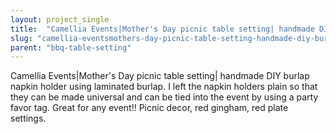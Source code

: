 ```yaml
---
layout: project_single
title:  "Camellia Events|Mother's Day picnic table setting| handmade DIY burlap napkin holder using laminated burlap. I left the napkin holders plain so that they can be made universal and can be tied into the event by using a party favor tag.  Great for any "
slug: "camellia-eventsmothers-day-picnic-table-setting-handmade-diy-burlap-napkin-holder-using-laminated-burlap"
parent: "bbq-table-setting"
---
```

Camellia Events|Mother's Day picnic table setting| handmade DIY burlap napkin holder using laminated burlap. I left the napkin holders plain so that they can be made universal and can be tied into the event by using a party favor tag.  Great for any event!!  Picnic decor, red gingham, red plate settings.